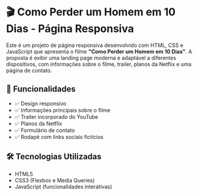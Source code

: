 # 🎬 Como Perder um Homem em 10 Dias - Página Responsiva

Este é um projeto de página responsiva desenvolvido com HTML, CSS e JavaScript que apresenta o filme **"Como Perder um Homem em 10 Dias"**. A proposta é exibir uma landing page moderna e adaptável a diferentes dispositivos, com informações sobre o filme, trailer, planos da Netflix e uma página de contato.

## 🚀 Funcionalidades

- ✅ Design responsivo 
- ✅ Informações principais sobre o filme
- ✅ Trailer incorporado do YouTube
- ✅ Planos da Netflix
- ✅ Formulário de contato
- ✅ Rodapé com links sociais fictícios

## 🛠️ Tecnologias Utilizadas

- HTML5
- CSS3 (Flexbox e Media Queries)
- JavaScript (funcionalidades interativas)
